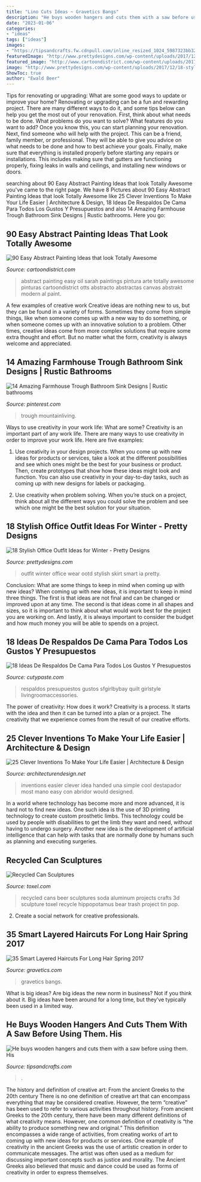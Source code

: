 ```yaml
---
title: "Lino Cuts Ideas ~ Gravetics Bangs"
description: "He buys wooden hangers and cuts them with a saw before using them. his"
date: "2023-01-06"
categories:
- "ideas"
tags: ["ideas"]
images:
- "https://tipsandcrafts.fw.cdnpull.com/inline_resized_1024_5987323bb32e1_214457.jpg"
featuredImage: "http://www.prettydesigns.com/wp-content/uploads/2017/12/18-stylish-office-outfit-ideas-for-winter-2018-2.jpg"
featured_image: "http://www.cartoondistrict.com/wp-content/uploads/2017/05/Easy-Abstract-Painting-Ideas29.jpg"
image: "http://www.prettydesigns.com/wp-content/uploads/2017/12/18-stylish-office-outfit-ideas-for-winter-2018-2.jpg"
ShowToc: true
author: "Ewald Beer"
---
```



Tips for renovating or upgrading: What are some good ways to update or improve your home?
Renovating or upgrading can be a fun and rewarding project. There are many different ways to do it, and some tips below can help you get the most out of your renovation. First, think about what needs to be done. What problems do you want to solve? What features do you want to add? Once you know this, you can start planning your renovation. Next, find someone who will help with the project. This can be a friend, family member, or professional. They will be able to give you advice on what needs to be done and how to best achieve your goals. Finally, make sure that everything is installed properly before starting any repairs or installations. This includes making sure that gutters are functioning properly, fixing leaks in walls and ceilings, and installing new windows or doors.

	

		
searching about 90 Easy Abstract Painting Ideas that look Totally Awesome you've came to the right page. We have 8 Pictures about 90 Easy Abstract Painting Ideas that look Totally Awesome like 25 Clever Inventions To Make Your Life Easier | Architecture &amp; Design, 18 Ideas De Respaldos De Cama Para Todos Los Gustos Y Presupuestos and also 14 Amazing Farmhouse Trough Bathroom Sink Designs | Rustic bathrooms. Here you go:
		
    
## 90 Easy Abstract Painting Ideas That Look Totally Awesome

<img loading=lazy src="http://www.cartoondistrict.com/wp-content/uploads/2017/05/Easy-Abstract-Painting-Ideas29.jpg" onerror="this.onerror=null;this.src='https://tse1.mm.bing.net/th?id=OIP.a8XLnUW4Zg_64HGdJa4UbAHaKF&amp;pid=15.1';" alt="90 Easy Abstract Painting Ideas that look Totally Awesome">

_Source: cartoondistrict.com_

>abstract painting easy oil sarah paintings pintura arte totally awesome pinturas cartoondistrict otts abstracto abstractas canvas abstrakt modern al paint. 

	

A few examples of creative work
Creative ideas are nothing new to us, but they can be found in a variety of forms. Sometimes they come from simple things, like when someone comes up with a new way to do something, or when someone comes up with an innovative solution to a problem. Other times, creative ideas come from more complex solutions that require some extra thought and effort. But no matter what the form, creativity is always welcome and appreciated.

    
## 14 Amazing Farmhouse Trough Bathroom Sink Designs | Rustic Bathrooms

<img loading=lazy src="https://i.pinimg.com/736x/b7/96/f2/b796f263e6d30d95751ef0dab5efc9ba.jpg" onerror="this.onerror=null;this.src='https://tse1.mm.bing.net/th?id=OIP.sYvfLWlInHhlK4ug51nRigHaLI&amp;pid=15.1';" alt="14 Amazing Farmhouse Trough Bathroom Sink Designs | Rustic bathrooms">

_Source: pinterest.com_

>trough mountainliving. 

	

Ways to use creativity in your work life: What are some?
Creativity is an important part of any work life. There are many ways to use creativity in order to improve your work life. Here are five examples: 
1. Use creativity in your design projects. When you come up with new ideas for products or services, take a look at the different possibilities and see which ones might be the best for your business or product. Then, create prototypes that show how these ideas might look and function. You can also use creativity in your day-to-day tasks, such as coming up with new designs for labels or packaging. 

2. Use creativity when problem solving. When you’re stuck on a project, think about all the different ways you could solve the problem and see which one might be the best solution for your situation.

    
## 18 Stylish Office Outfit Ideas For Winter - Pretty Designs

<img loading=lazy src="http://www.prettydesigns.com/wp-content/uploads/2017/12/18-stylish-office-outfit-ideas-for-winter-2018-2.jpg" onerror="this.onerror=null;this.src='https://tse1.mm.bing.net/th?id=OIP.2hvoyYfLDAQ6KOyWIZkgtQHaLa&amp;pid=15.1';" alt="18 Stylish Office Outfit Ideas for Winter - Pretty Designs">

_Source: prettydesigns.com_

>outfit winter office wear ootd stylish skirt smart ia pretty. 

	

Conclusion: What are some things to keep in mind when coming up with new ideas?
When coming up with new ideas, it is important to keep in mind three things. The first is that ideas are not final and can be changed or improved upon at any time. The second is that ideas come in all shapes and sizes, so it is important to think about what would work best for the project you are working on. And lastly, it is always important to consider the budget and how much money you will be able to spends on a project.

    
## 18 Ideas De Respaldos De Cama Para Todos Los Gustos Y Presupuestos

<img loading=lazy src="https://www.cutypaste.com/wp-content/uploads/2019/08/6-20.jpg" onerror="this.onerror=null;this.src='https://tse4.mm.bing.net/th?id=OIP.Uhk9MK17ijLj2dyuoH5V1wHaJ3&amp;pid=15.1';" alt="18 Ideas De Respaldos De Cama Para Todos Los Gustos Y Presupuestos">

_Source: cutypaste.com_

>respaldos presupuestos gustos sfgirlbybay quilt girlstyle livingroomaccessories. 

	

The power of creativity: How does it work?
Creativity is a process. It starts with the idea and then it can be turned into a plan or a project. The creativity that we experience comes from the result of our creative efforts.

    
## 25 Clever Inventions To Make Your Life Easier | Architecture &amp; Design

<img loading=lazy src="http://cdn.architecturendesign.net/wp-content/uploads/2014/10/life-easier-clever-inventions-a-10.jpg" onerror="this.onerror=null;this.src='https://tse1.mm.bing.net/th?id=OIP.7fDEb-rD5lax6J6scv4HlQHaLm&amp;pid=15.1';" alt="25 Clever Inventions To Make Your Life Easier | Architecture &amp; Design">

_Source: architecturendesign.net_

>inventions easier clever idea handed una simple cool destapador most mano easy con abridor would designed. 

	

In a world where technology has become more and more advanced, it is hard not to find new ideas. One such idea is the use of 3D printing technology to create custom prosthetic limbs. This technology could be used by people with disabilities to get the limb they want and need, without having to undergo surgery. Another new idea is the development of artificial intelligence that can help with tasks that are normally done by humans such as planning and executing surgeries.

    
## Recycled Can Sculptures

<img loading=lazy src="http://www.toxel.com/wp-content/uploads/2013/01/cansculpture18.jpg" onerror="this.onerror=null;this.src='https://tse1.mm.bing.net/th?id=OIP.zHH_k_Z1ppQGL3mlvklfOQHaHD&amp;pid=15.1';" alt="Recycled Can Sculptures">

_Source: toxel.com_

>recycled cans beer sculptures soda aluminum projects crafts 3d sculpture toxel recycle hippopotamus bear trash project tin pop. 

	

2. Create a social network for creative professionals. 

    
## 35 Smart Layered Haircuts For Long Hair Spring 2017

<img loading=lazy src="https://www.gravetics.com/wp-content/uploads/2017/03/Ombre-highlights-hairstyles-layeredhaircuts-haircut-haircolors-hair-hairtransformation-carmelhighlight-768x960.jpg" onerror="this.onerror=null;this.src='https://tse3.mm.bing.net/th?id=OIP.GHq6pGp5DvylC4zt3vvp7wHaJQ&amp;pid=15.1';" alt="35 Smart Layered Haircuts For Long Hair Spring 2017">

_Source: gravetics.com_

>gravetics bangs. 

	

What is big ideas?
Are big ideas the new norm in business? Not if you think about it. Big ideas have been around for a long time, but they’ve typically been used in a limited way.

    
## He Buys Wooden Hangers And Cuts Them With A Saw Before Using Them. His

<img loading=lazy src="https://tipsandcrafts.fw.cdnpull.com/inline_resized_1024_5987323bb32e1_214457.jpg" onerror="this.onerror=null;this.src='https://tse3.mm.bing.net/th?id=OIP.wsuBN84wGwOACnUWBBDWOAHaLT&amp;pid=15.1';" alt="He buys wooden hangers and cuts them with a saw before using them. His">

_Source: tipsandcrafts.com_

>. 

	

The history and definition of creative art: From the ancient Greeks to the 20th century
There is no one definition of creative art that can encompass everything that may be considered creative. However, the term “creative” has been used to refer to various activities throughout history. From ancient Greeks to the 20th century, there have been many different definitions of what creativity means. However, one common definition of creativity is “the ability to produce something new and original.” This definition encompasses a wide range of activities, from creating works of art to coming up with new ideas for products or services.
One example of creativity in the ancient Greeks was the use of artistic creation in order to communicate messages. The artist was often used as a medium for discussing important concepts such as justice and morality. The Ancient Greeks also believed that music and dance could be used as forms of creativity in order to express themselves.

